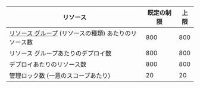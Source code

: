 リソース|既定の制限|上限
---|---|---
[リソース グループ](resource-group-overview.md) (リソースの種類) あたりのリソース数|800|800
リソース グループあたりのデプロイ数|800|800
デプロイあたりのリソース数|800|800
管理ロック数 (一意のスコープあたり)|20|20

<!---HONumber=Oct15_HO3-->
